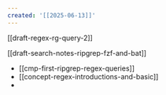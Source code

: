 ```yaml
---
created: '[[2025-06-13]]'
---
```




[[draft-regex-rg-query-2]]

[[draft-search-notes-ripgrep-fzf-and-bat]]

- [[cmp-first-ripgrep-regex-queries]]
- [[concept-regex-introductions-and-basic]]
- 